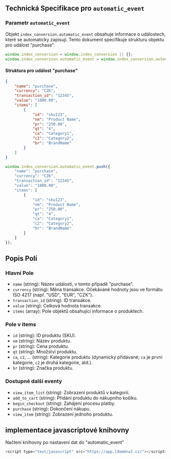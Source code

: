 ## Technická Specifikace pro `automatic_event`

### Parametr `automatic_event`

Objekt `index_conversion.automatic_event` obsahuje informace o událostech, které se automaticky zapisují. Tento dokument specifikuje strukturu objektu pro událost "purchase".

```javascript
window.index_conversion = window.index_conversion || {};
window.index_conversion.automatic_event = window.index_conversion.automatic_event || [];
```

#### Struktura pro událost "purchase"

```json
{
    "name": "purchase",
    "currency": "CZK",
    "transaction_id": "12345",
    "value": "1000.00",
    "items": [
        {
            "id": "sku123",
            "nm": "Product Name",
            "pr": "250.00",
            "qt": "4",
            "ca": "Category1",
            "c2": "Category2",
            "br": "BrandName"
        }
    ]
}
```

```javascript
window.index_conversion.automatic_event.push({
    "name": "purchase",
    "currency": "CZK",
    "transaction_id": "12345",
    "value": "1000.00",
    "items": [
        {
            "id": "sku123",
            "nm": "Product Name",
            "pr": "250.00",
            "qt": "4",
            "ca": "Category1",
            "c2": "Category2",
            "br": "BrandName"
        }
    ]
});
```

## Popis Polí

### Hlavní Pole
- `name` (string): Název události, v tomto případě "purchase".
- `currency` (string): Měna transakce. Očekávané hodnoty jsou ve formátu ISO 4217 (např. "USD", "EUR", "CZK").
- `transaction_id` (string): ID transakce.
- `value` (string): Celková hodnota transakce.
- `items` (array): Pole objektů obsahující informace o produktech.

### Pole v items
- `id` (string): ID produktu (SKU).
- `nm` (string): Název produktu.
- `pr` (string): Cena produktu.
- `qt` (string): Množství produktu.
- `ca`, `c2`, ... (string): Kategorie produktu (dynamicky přidávané; `ca` je první kategorie, `c2` je druhá kategorie, atd.).
- `br` (string): Značka produktu.

### Dostupné další eventy
- `view_item_list` (string): Zobrazení produktů v kategorii.
- `add_to_cart` (string): Přidání produktu do nákupního košíku.
- `begin_checkout` (string): Zahájení procesu platby.
- `purchase` (string): Dokončení nákupu.
- `view_item` (string): Zobrazení jednoho produktu.



## implementace javascriptové knihovny
Načtení knihovny po nastavení dat do "automatic_event"
```javascript
<script type="text/javascript" src="https://app.[doména].cz/"></script>
```
